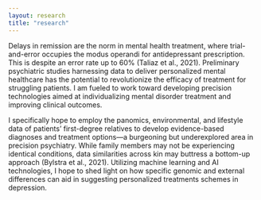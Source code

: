 ```yaml
---
layout: research
title: "research"
---
```


Delays in remission are the norm in mental health treatment, where trial-and-error occupies the modus operandi for antidepressant prescription. This is despite an error rate up to 60% (Taliaz et al., 2021). Preliminary psychiatric studies harnessing data to deliver personalized mental healthcare has the potential to revolutionize the efficacy of treatment for struggling patients. I am fueled to work toward developing precision technologies aimed at individualizing mental disorder treatment and improving clinical outcomes.

 I specifically hope to employ the panomics, environmental, and lifestyle data of patients’ first-degree relatives to develop evidence-based diagnoses and treatment options—a burgeoning but underexplored area in precision psychiatry. While family members may not be experiencing identical conditions, data similarities across kin may buttress a bottom-up approach (Bylstra et al., 2021). Utilizing machine learning and AI technologies, I hope to shed light on how specific genomic and external differences can aid in suggesting personalized treatments schemes in depression.